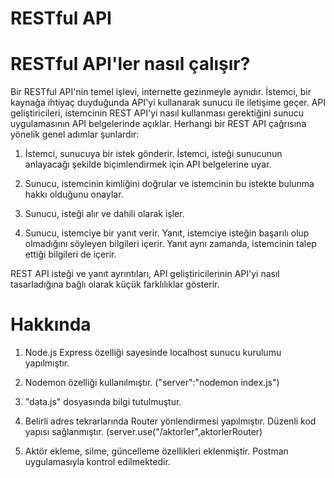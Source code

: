 # RESTful API


# RESTful API'ler nasıl çalışır?

Bir RESTful API'nin temel işlevi, internette gezinmeyle aynıdır. İstemci, bir kaynağa ihtiyaç duyduğunda API'yi kullanarak sunucu ile iletişime geçer. API geliştiricileri, istemcinin REST API'yi nasıl kullanması gerektiğini sunucu uygulamasının API belgelerinde açıklar. Herhangi bir REST API çağrısına yönelik genel adımlar şunlardır:

1. İstemci, sunucuya bir istek gönderir. İstemci, isteği sunucunun anlayacağı şekilde biçimlendirmek için API belgelerine uyar.

2. Sunucu, istemcinin kimliğini doğrular ve istemcinin bu istekte bulunma hakkı olduğunu onaylar.

3. Sunucu, isteği alır ve dahili olarak işler.

4. Sunucu, istemciye bir yanıt verir. Yanıt, istemciye isteğin başarılı olup olmadığını söyleyen bilgileri içerir. Yanıt aynı zamanda, istemcinin talep ettiği bilgileri de içerir.

REST API isteği ve yanıt ayrıntıları, API geliştiricilerinin API'yi nasıl tasarladığına bağlı olarak küçük farklılıklar gösterir.



# Hakkında

1. Node.js Express özelliği sayesinde localhost sunucu kurulumu yapılmıştır.

2. Nodemon özelliği kullanılmıştır. ("server":"nodemon index.js")

3. "data.js" dosyasında bilgi tutulmuştur.

4. Belirli adres tekrarlarında Router yönlendirmesi yapılmıştır. Düzenli kod yapısı sağlanmıştır. (server.use("/aktorler",aktorlerRouter)

5. Aktör ekleme, silme, güncelleme özellikleri eklenmiştir. Postman uygulamasıyla kontrol edilmektedir.
